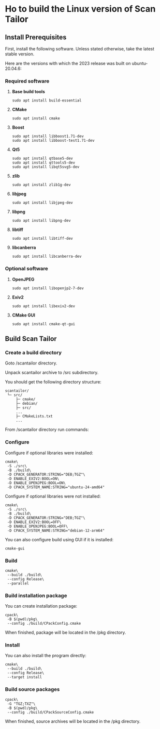 # Ho to build the Linux version of Scan Tailor

## Install Prerequisites

First, install the following software.
Unless stated otherwise, take the latest stable version.

Here are the versions with which the 2023 release was built on ubuntu-20.04.6:

### Required software

1. **Base build tools**

    ~~~less
    sudo apt install build-essential
    ~~~

2. **CMake**

    ~~~less
    sudo apt install cmake
    ~~~

3. **Boost**

    ~~~less
    sudo apt install libboost1.71-dev
    sudo apt install libboost-test1.71-dev
    ~~~

4. **Qt5**

    ~~~less
    sudo apt install qtbase5-dev
    sudo apt install qttools5-dev
    sudo apt install libqt5svg5-dev
    ~~~

5. **zlib**

    ~~~less
   sudo apt install zlib1g-dev
    ~~~

6. **libjpeg**

    ~~~less
    sudo apt install libjpeg-dev
    ~~~

7. **libpng**

    ~~~less
    sudo apt install libpng-dev
    ~~~

8. **libtiff**

    ~~~less
    sudo apt install libtiff-dev
    ~~~

9. **libcanberra**

    ~~~less
    sudo apt install libcanberra-dev
    ~~~

### Optional software

1. **OpenJPEG**

    ~~~less
    sudo apt install libopenjp2-7-dev
    ~~~

2. **Exiv2**

    ~~~less
    sudo apt install libexiv2-dev
    ~~~

3. **CMake GUI**

    ~~~less
    sudo apt install cmake-qt-gui
    ~~~

## Build Scan Tailor

### Create a build directory

Goto /scantailor directory.

Unpack scantailor archive to /src subdirectory.

You should get the following directory structure:

~~~less
scantailor/
 └─ src/
     ├─ cmake/
     ├─ debian/
     ├─ src/
     ... 
     ├─ CMakeLists.txt
     ...
~~~

From /scantailor directory run commands:

### Configure

Configure if optional libraries were installed:

~~~less
cmake\
 -S ./src\
 -B ./build\
 -D CPACK_GENERATOR:STRING="DEB;TGZ"\
 -D ENABLE_EXIV2:BOOL=ON\
 -D ENABLE_OPENJPEG:BOOL=ON\
 -D CPACK_SYSTEM_NAME:STRING="ubuntu-24-amd64"
~~~

Configure if optional libraries were not installed:

~~~less
cmake\
 -S ./src\
 -B ./build\
 -D CPACK_GENERATOR:STRING="DEB;TGZ"\
 -D ENABLE_EXIV2:BOOL=OFF\
 -D ENABLE_OPENJPEG:BOOL=OFF\
 -D CPACK_SYSTEM_NAME:STRING="debian-12-arm64"
~~~

You can also configure build using GUI if it is installed:

~~~less
cmake-gui
~~~

### Build

~~~less
cmake\
 --build ./build\
 --config Release\
 --parallel
~~~

### Build installation package

You can create installation package:

~~~less
cpack\
 -B $(pwd)/pkg\
 --config ./build/CPackConfig.cmake
~~~

When finished, package will be located in the /pkg directory.

### Install

You can also install the program directly:

~~~less
cmake\
 --build ./build\
 --config Release\
 --target install
~~~

### Build source packages

~~~less
cpack\
 -G "TGZ;TXZ"\
 -B $(pwd)/pkg\
 --config ./build/CPackSourceConfig.cmake
~~~

When finished, source archives will be located in the /pkg directory.
